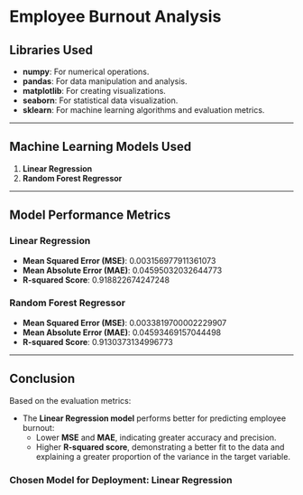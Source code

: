 # Employee Burnout Analysis

## Libraries Used
- **numpy**: For numerical operations.
- **pandas**: For data manipulation and analysis.
- **matplotlib**: For creating visualizations.
- **seaborn**: For statistical data visualization.
- **sklearn**: For machine learning algorithms and evaluation metrics.

---

## Machine Learning Models Used
1. **Linear Regression**
2. **Random Forest Regressor**

---

## Model Performance Metrics

### Linear Regression
- **Mean Squared Error (MSE)**: 0.003156977911361073  
- **Mean Absolute Error (MAE)**: 0.04595032032644773  
- **R-squared Score**: 0.918822674247248  

### Random Forest Regressor
- **Mean Squared Error (MSE)**: 0.0033819700002229907  
- **Mean Absolute Error (MAE)**: 0.04593469157044498  
- **R-squared Score**: 0.9130373134996773  

---

## Conclusion

Based on the evaluation metrics:
- The **Linear Regression model** performs better for predicting employee burnout:
  - Lower **MSE** and **MAE**, indicating greater accuracy and precision.
  - Higher **R-squared score**, demonstrating a better fit to the data and explaining a greater proportion of the variance in the target variable.

### **Chosen Model for Deployment**: **Linear Regression**
